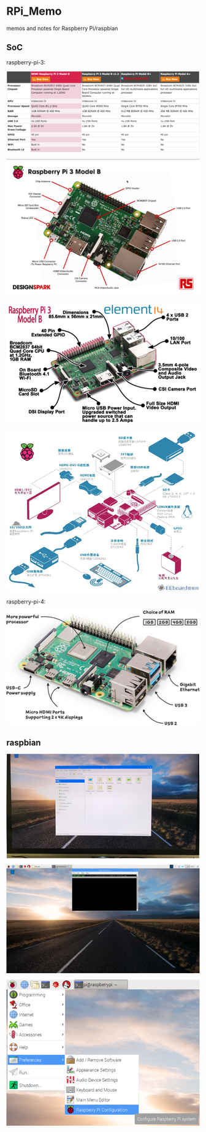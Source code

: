 # RPi_Memo

memos and notes for Raspberry Pi/raspbian

## SoC

raspberry-pi-3:

![Raspberry-Pi-Comparison-Chart](./SoC/Raspberry-Pi-Comparison-Chart.png)

![Raspberry-Pi-SoC-components-mce](./SoC/Raspberry-Pi-SoC-components-mce.png)

![Raspberry-Pi-SoC-components-element14](./SoC/Raspberry-Pi-SoC-components-element14.png)

![Raspberry-Pi-SoC-components](./SoC/Raspberry-Pi-SoC-components.jpg)

raspberry-pi-4:

![Raspberry-Pi-4](./SoC/raspberry-pi-4-labelled.png)

## raspbian

![raspbian-Home](./raspbian/2-raspbian-Home.JPG)

![raspbian-desktop-scrot](./raspbian/3-raspbian-desktop-scrot.png)

![Raspberry_Pi_Configuration](./raspbian/config/Raspberry_Pi_Configuration/Raspberry_Pi_Configuration.png)

